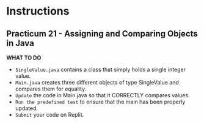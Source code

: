 # Instructions
## Practicum 21 - Assigning and Comparing Objects in Java

**WHAT TO DO**<br>
- `SingleValue.java` contains a class that simply holds a single integer value.
- `Main.java` creates three different objects of type SingleValue and compares them for equality.
- `Update` the code in Main.java so that it CORRECTLY compares values.
- `Run the predefined test` to ensure that the main has been properly updated.
- `Submit` your code on Replit.

